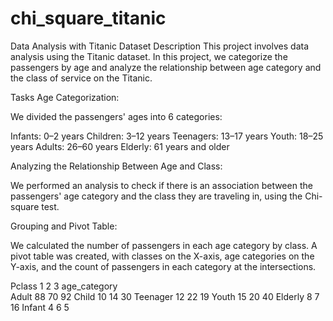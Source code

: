 # chi_square_titanic
Data Analysis with Titanic Dataset
Description
This project involves data analysis using the Titanic dataset. In this project, we categorize the passengers by age and analyze the relationship between age category and the class of service on the Titanic.

Tasks
Age Categorization:

We divided the passengers' ages into 6 categories:

Infants: 0–2 years
Children: 3–12 years
Teenagers: 13–17 years
Youth: 18–25 years
Adults: 26–60 years
Elderly: 61 years and older

Analyzing the Relationship Between Age and Class:

We performed an analysis to check if there is an association between the passengers' age category and the class they are traveling in, using the Chi-square test.

Grouping and Pivot Table:

We calculated the number of passengers in each age category by class. A pivot table was created, with classes on the X-axis, age categories on the Y-axis, and the count of passengers in each category at the intersections.

Pclass     1   2   3
age_category           
Adult      88  70  92
Child      10  14  30
Teenager   12  22  19
Youth      15  20  40
Elderly     8   7  16
Infant      4   6   5

